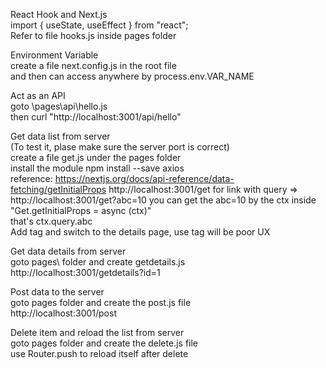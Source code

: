 React Hook and Next.js\
import { useState, useEffect } from "react";\
Refer to file hooks.js inside pages folder

Environment Variable\
create a file next.config.js in the root file\
and then can access anywhere by process.env.VAR_NAME

Act as an API\
goto \pages\api\hello.js\
then curl "http://localhost:3001/api/hello"

Get data list from server\
(To test it, plase make sure the server port is correct)\
create a file get.js under the pages folder\
install the module npm install --save axios\
reference: https://nextjs.org/docs/api-reference/data-fetching/getInitialProps
http://localhost:3001/get
for link with query => http://localhost:3001/get?abc=10
you can get the abc=10 by the ctx inside "Get.getInitialProps = async (ctx)"\
that's ctx.query.abc\
Add <Link> tag and switch to the details page, use <a> tag will be poor UX

Get data details from server\
goto pages\ folder and create getdetails.js\
http://localhost:3001/getdetails?id=1

Post data to the server\
goto pages folder and create the post.js file\
http://localhost:3001/post

Delete item and reload the list from server\
goto pages folder and create the delete.js file\
use Router.push to reload itself after delete
